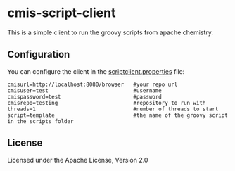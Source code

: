 # cmis-script-client

This is a simple client to run the groovy scripts from apache chemistry.


## Configuration

You can configure the client in the [scriptclient.properties](src/main/resources/scriptclient.properties) file:

```properties
cmisurl=http://localhost:8080/browser   #your repo url
cmisuser=test                           #username
cmispassword=test                       #password
cmisrepo=testing                        #repository to run with
threads=1                               #number of threads to start
script=template                         #the name of the groovy script in the scripts folder
```

## License
Licensed under the Apache License, Version 2.0
